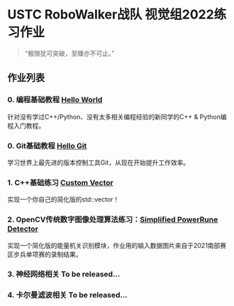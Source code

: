 # USTC RoboWalker战队 视觉组2022练习作业

> “极限犹可突破，至臻亦不可止。”



## 作业列表

### 0. 编程基础教程 [Hello World](./HW0-Hello_World)

针对没有学过C++/Python、没有太多相关编程经验的新同学的C++ & Python编程入门教程。

### 0. Git基础教程 [Hello Git](./HW0-Hello_Git)

学习世界上最先进的版本控制工具Git，从现在开始提升工作效率。


### 1. C++基础练习 [Custom Vector](./HW1-Custom_Vector)

实现一个你自己的简化版的std::vector！



### 2. OpenCV传统数字图像处理算法练习：[Simplified PowerRune Detector](./HW2-Simplified_PowerRune_Detector)

实现一个简化版的能量机关识别模块，作业用的输入数据图片来自于2021南部赛区步兵单项赛的录制结果。



### 3. 神经网络相关 To be released...



### 4. 卡尔曼滤波相关 To be released...

